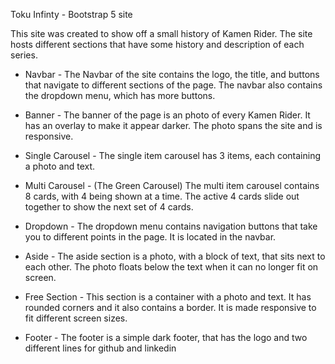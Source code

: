Toku Infinty - Bootstrap 5 site


This site was created to show off a small history of Kamen Rider. The site hosts different sections that have some history and description of each series.


- Navbar -
 The Navbar of the site contains the logo, the title, and buttons that navigate to different sections of the page. The navbar also contains the dropdown menu, which has more buttons.


- Banner -
The banner of the page is an photo of every Kamen Rider. It has an overlay to make it appear darker. The photo spans the site and is responsive.


- Single Carousel -
The single item carousel has 3 items, each containing a photo and text.


- Multi Carousel - (The Green Carousel)
The multi item carousel contains 8 cards, with 4 being shown at a time. The active 4 cards slide out together to show the next set of 4 cards.


- Dropdown -
The dropdown menu contains navigation buttons that take you to different points in the page. It is located in the navbar.


- Aside -
The aside section is a photo, with a block of text, that sits next to each other. The photo floats below the text when it can no longer fit on screen.


- Free Section - 
This section is a container with a photo and text. It has rounded corners and it also contains a border. It is made responsive to fit different screen sizes.

- Footer -
The footer is a simple dark footer, that has the logo and two different lines for github and linkedin
